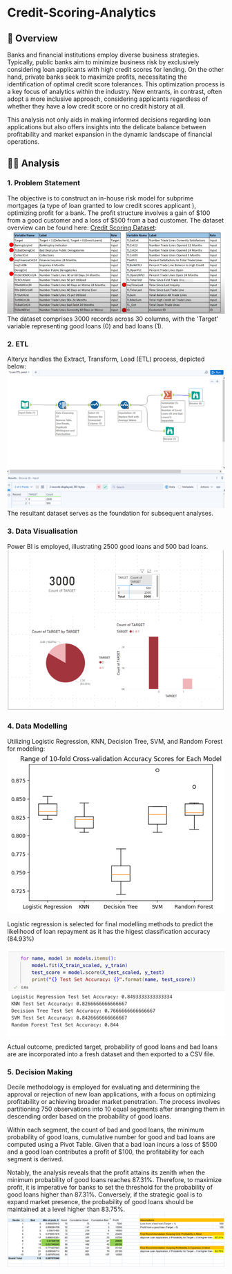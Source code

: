 # Credit-Scoring-Analytics

## 📝 Overview
Banks and financial institutions employ diverse business strategies. Typically, public banks aim to minimize business risk by exclusively considering loan applicants with high credit scores for lending. On the other hand, private banks seek to maximize profits, necessitating the identification of optimal credit score tolerances. This optimization process is a key focus of analytics within the industry. New entrants, in contrast, often adopt a more inclusive approach, considering applicants regardless of whether they have a low credit score or no credit history at all. 

This analysis not only aids in making informed decisions regarding loan applications but also offers insights into the delicate balance between profitability and market expansion in the dynamic landscape of financial operations.
##  👨‍💻 Analysis 
### 1. Problem Statement
The objective is to construct an in-house risk model for subprime mortgages (a type of loan granted to low credit scores applicant ), optimizing profit for a bank. The profit structure involves a gain of $100 from a good customer and a loss of $500 from a bad customer. The dataset overview can be found here: [Credit Scoring Dataset](https://github.com/Rui-Huang-dotcom/Credit-Scoring-Analytics/blob/main/1.%20Credit%20Scoring.csv):
![Credit Scoring Dataset](https://github.com/Rui-Huang-dotcom/Credit-Scoring-Analytics/blob/main/image/0.png)  
The dataset comprises 3000 records across 30 columns, with the 'Target' variable representing good loans (0) and bad loans (1).
### 2. ETL
Alteryx handles the Extract, Transform, Load (ETL) process, depicted below:
![](https://github.com/Rui-Huang-dotcom/Credit-Scoring-Analytics/blob/main/image/1.png)  
The resultant dataset serves as the foundation for subsequent analyses.
### 3. Data Visualisation
Power BI is employed, illustrating 2500 good loans and 500 bad loans.
![](https://github.com/Rui-Huang-dotcom/Credit-Scoring-Analytics/blob/main/image/2.png)  
### 4. Data Modelling
Utilizing Logistic Regression, KNN, Decision Tree, SVM, and Random Forest for modeling:
![](https://github.com/Rui-Huang-dotcom/Credit-Scoring-Analytics/blob/main/image/4.png) 

Logistic regression is selected for final modelling methods to predict the likelihood of loan repayment as it has the higest classification accuracy (84.93%)

![](https://github.com/Rui-Huang-dotcom/Credit-Scoring-Analytics/blob/main/image/5.png)

Actual outcome, predicted target, probability of good loans and bad loans are are incorporated into a fresh dataset and then exported to a CSV file.
### 5. Decision Making
Decile methodology is employed for evaluating and determining the approval or rejection of new loan applications, with a focus on optimizing profitability or achieving broader market penetration. The process involves partitioning 750 observations into 10 equal segments after arranging them in descending order based on the probability of good loans.

Within each segment,  the count of bad and good loans, the minimum probability of good loans, cumulative number for good and bad loans are computed using a Pivot Table. Given that a bad loan incurs a loss of $500 and a good loan contributes a profit of $100, the profitability for each segment is derived.

Notably, the analysis reveals that the profit attains its zenith when the minimum probability of good loans reaches 87.31%. Therefore, to maximize profit, it is imperative for banks to set the threshold for the probability of good loans higher than 87.31%. Conversely, if the strategic goal is to expand market presence, the probability of good loans should be maintained at a level higher than 83.75%. 
![](https://github.com/Rui-Huang-dotcom/Credit-Scoring-Analytics/blob/main/image/6.png)




